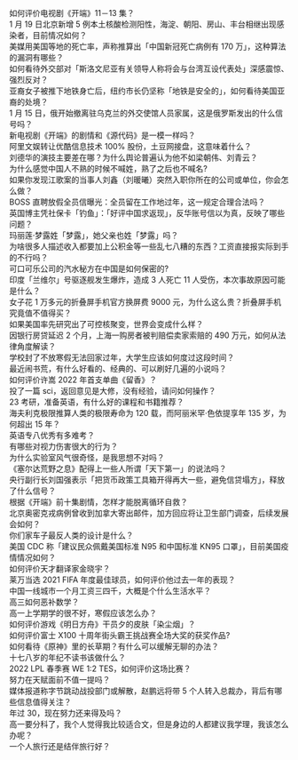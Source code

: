 如何评价电视剧《开端》11－13 集？  
1 月 19 日北京新增 5 例本土核酸检测阳性，海淀、朝阳、房山、丰台相继出现感染者，目前情况如何？  
美媒用美国等地的死亡率，声称推算出「中国新冠死亡病例有 170 万」，这种算法的漏洞有哪些？  
如何看待外交部对「斯洛文尼亚有关领导人称将会与台湾互设代表处」深感震惊、强烈反对？  
亚裔女子被推下地铁身亡后，纽约市长仍坚称「地铁是安全的」，如何看待美国亚裔的处境？  
1 月 15 日，俄开始撤离驻乌克兰的外交使馆人员家属，这是俄罗斯发出的什么信号吗？  
新电视剧《开端》的剧情和《源代码》是一模一样吗？  
阿里文娱转让优酷信息技术 100%  股份，土豆网接盘，这意味着什么？  
刘德华的演技主要差在哪？为什么舆论普遍认为他不如梁朝伟、刘青云？  
为什么感觉中国人不熟的时候不喊姓，熟了之后也不喊名?  
如果你发现江歌案的当事人刘鑫（刘暖曦）突然入职你所在的公司或单位，你会怎么做？  
BOSS 直聘放假全员信曝光：全员留在工作地过年，这一规定合理合法吗？  
英国博主凭社保卡「钓鱼」：「好评中国求返现」，反华账号信以为真，反映了哪些问题？  
玛丽莲·梦露姓「梦露」，她父亲也姓「梦露」吗？  
为啥很多人描述收入都要加上公积金等一些乱七八糟的东西？工资直接报实际到手的不行吗？  
可口可乐公司的汽水秘方在中国是如何保密的?  
印度「兰维尔」号驱逐舰发生爆炸，造成 3 人死亡 11 人受伤，本次事故原因可能是什么？  
女子花 1 万多元的折叠屏手机官方换屏费 9000 元，为什么这么贵？折叠屏手机究竟值不值得买？  
如果美国率先研究出了可控核聚变，世界会变成什么样？  
因银行房贷延迟 2 个月，上海一购房者被判赔偿卖家索赔的 490 万元，如何从法律角度解读？  
学校封了不放寒假无法回家过年，大学生应该如何度过这段时间？  
最近闹书荒，有什么好看的、经典的、可以刷好几遍的小说吗？  
如何评价许嵩 2022 年首支单曲《留香》？  
投了一篇 sci，返回意见是大修，没有经验，请问如何操作？  
23 考研，准备英语，有什么好的课程和书籍推荐？  
海夫利克极限推算人类的极限寿命为 120 载，而阿丽米罕·色依提享年 135 岁，为何超出 15 年？  
英语专八优秀有多难考？  
有哪些对视力伤害很大的行为？  
为什么实验室风气很奇怪，是我思想不对吗？  
《塞尔达荒野之息》配得上一些人所谓「天下第一」的说法吗？  
央行副行长刘国强表示「把货币政策工具箱开得再大一些，避免信贷塌方」，释放了什么信号？  
根据《开端》前十集剧情，怎样才能脱离循环自救？  
北京奥密克戎病例曾收到加拿大寄出邮件，加方回应将让卫生部门调查，后续发展会如何？  
你们家车子最反人类的设计是什么？  
美国 CDC 称「建议民众佩戴美国标准 N95 和中国标准 KN95 口罩」，目前美国疫情情况如何？  
如何评价天才翻译家金晓宇？  
莱万当选 2021 FIFA 年度最佳球员，如何评价他过去一年的表现？  
中国一线城市一个月工资三四千，大概是个什么生活水平？  
高三如何恶补数学？  
高一上学期学的很不好，寒假应该怎么办？  
如何评价游戏《明日方舟》干员夕的皮肤「染尘烟」？  
如何评价富士 X100 十周年街头霸王挑战赛全场大奖的获奖作品?  
如何看待《原神》里的长草期？有什么可以缓解无聊的办法？  
十七八岁的年纪不读书该做什么？  
2022 LPL 春季赛 WE 1:2 TES，如何评价这场比赛？  
努力在天赋面前不值一提吗？  
媒体报道称字节跳动战投部门或解散，赵鹏远将带 5 个人转入总裁办，背后有哪些信息值得关注？  
年过 30，现在努力还来得及吗？  
高一要分科了，我个人觉得我比较适合文，但是身边的人都建议我学理，我该怎么办呢？  
一个人旅行还是结伴旅行好？  
